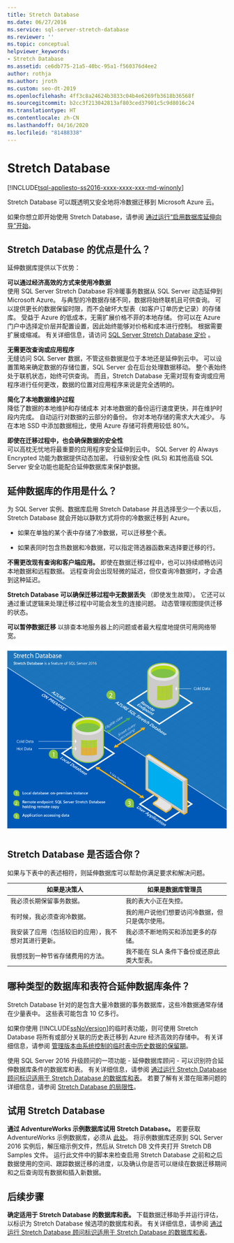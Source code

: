 ```yaml
---
title: Stretch Database
ms.date: 06/27/2016
ms.service: sql-server-stretch-database
ms.reviewer: ''
ms.topic: conceptual
helpviewer_keywords:
- Stretch Database
ms.assetid: ce6db775-21a5-40bc-95a1-f560376d4ee2
author: rothja
ms.author: jroth
ms.custom: seo-dt-2019
ms.openlocfilehash: 4ff3c8a24624b3833c04b4e6269fb3618b36568f
ms.sourcegitcommit: b2cc3f213042813af803ced37901c5c9d8016c24
ms.translationtype: HT
ms.contentlocale: zh-CN
ms.lasthandoff: 04/16/2020
ms.locfileid: "81488338"
---
```

# <a name="stretch-database"></a>Stretch Database
[!INCLUDE[tsql-appliesto-ss2016-xxxx-xxxx-xxx-md-winonly](../../includes/tsql-appliesto-ss2016-xxxx-xxxx-xxx-md-winonly.md)]


  Stretch Database 可以既透明又安全地将冷数据迁移到 Microsoft Azure 云。  
  
 如果你想立即开始使用 Stretch Database，请参阅 [通过运行“启用数据库延伸向导”开始](../../sql-server/stretch-database/get-started-by-running-the-enable-database-for-stretch-wizard.md)。  
  
## <a name="what-are-the-benefits-of-stretch-database"></a>Stretch Database 的优点是什么？  
 延伸数据库提供以下优势：  
  
 **可以通过经济高效的方式来使用冷数据**  
 使用 SQL Server Stretch Database 将冷暖事务数据从 SQL Server 动态延伸到 Microsoft Azure。 与典型的冷数据存储不同，数据将始终联机且可供查询。 可以提供更长的数据保留时限，而不会破坏大型表（如客户订单历史记录）的存储库。 受益于 Azure 的低成本，无需扩展价格不菲的本地存储。 你可以在 Azure 门户中选择定价层并配置设置，因此始终能够对价格和成本进行控制。 根据需要扩展或缩减。 有关详细信息，请访问 [SQL Server Stretch Database 定价](https://azure.microsoft.com/pricing/details/sql-server-stretch-database/) 。  
  
 **无需更改查询或应用程序**  
 无缝访问 SQL Server 数据，不管这些数据是位于本地还是延伸到云中。  可以设置策略来确定数据的存储位置，SQL Server 会在后台处理数据移动。 整个表始终处于联机状态，始终可供查询。 而且，Stretch Database 无需对现有查询或应用程序进行任何更改，数据的位置对应用程序来说是完全透明的。  
  
 **简化了本地数据维护过程**  
 降低了数据的本地维护和存储成本 对本地数据的备份运行速度更快，并在维护时段内完成。 自动运行对数据的云部分的备份。 你对本地存储的需求大大减少。 与在本地 SSD 中添加数据相比，使用 Azure 存储可将费用较低 80%。  
  
 **即使在迁移过程中，也会确保数据的安全性**  
 可以高枕无忧地将最重要的应用程序安全延伸到云中。 SQL Server 的 Always Encrypted 功能为数据提供动态加密。 行级别安全性 (RLS) 和其他高级 SQL Server 安全功能也能配合延伸数据库来保护数据。  
  
## <a name="what-does-stretch-database-do"></a>延伸数据库的作用是什么？  
 为 SQL Server 实例、数据库启用 Stretch Database 并且选择至少一个表以后，Stretch Database 就会开始以静默方式将你的冷数据迁移到 Azure。  
  
-   如果在单独的某个表中存储了冷数据，可以迁移整个表。  
  
-   如果表同时包含热数据和冷数据，可以指定筛选器函数来选择要迁移的行。

**不需更改现有查询和客户端应用。** 即使在数据迁移过程中，也可以持续顺畅访问本地数据和远程数据。 远程查询会出现轻微的延迟，但仅查询冷数据时，才会遇到这种延迟。

**Stretch Database 可以确保迁移过程中无数据丢失** （即使发生故障）。 它还可以通过重试逻辑来处理迁移过程中可能会发生的连接问题。 动态管理视图提供迁移的状态。

**可以暂停数据迁移** 以排查本地服务器上的问题或者最大程度地提供可用网络带宽。  
  
 ![Stretch Database 概述](../../sql-server/stretch-database/media/stretch-overview.png "Stretch Database 概述")  
  
## <a name="is-stretch-database-for-you"></a>Stretch Database 是否适合你？  
 如果与下表中的表述相符，则延伸数据库可以帮助你满足要求和解决问题。  
  
|如果是决策人|如果是数据库管理员|  
|--------------------------------|---------------------|  
|我必须长期保留事务数据。|我的表大小正在失控。|  
|有时候，我必须查询冷数据。|我的用户说他们想要访问冷数据，但只是偶尔使用。|  
|我安装了应用（包括较旧的应用），我不想对其进行更新。|我必须不断地购买和添加更多的存储。|  
|我想找到一种节省存储费用的方法。|我不能在 SLA 条件下备份或还原此类大型表。|  
  
## <a name="what-kind-of-databases-and-tables-are-candidates-for-stretch-database"></a>哪种类型的数据库和表符合延伸数据库条件？  
 Stretch Database 针对的是包含大量冷数据的事务数据库，这些冷数据通常存储在少量表中。 这些表可能包含 10 亿多行。  
  
 如果你使用 [!INCLUDE[ssNoVersion](../../includes/ssnoversion-md.md)]的临时表功能，则可使用 Stretch Database 将所有或部分关联的历史表迁移到 Azure 经济高效的存储中。 有关详细信息，请参阅 [管理版本由系统控制的临时表中历史数据的保留期](../../relational-databases/tables/manage-retention-of-historical-data-in-system-versioned-temporal-tables.md)。  
  
 使用 SQL Server 2016 升级顾问的一项功能 - 延伸数据库顾问 - 可以识别符合延伸数据库条件的数据库和表。 有关详细信息，请参阅 [通过运行 Stretch Database 顾问标识适用于 Stretch Database 的数据库和表](../../sql-server/stretch-database/stretch-database-databases-and-tables-stretch-database-advisor.md)。 若要了解有关潜在阻滞问题的详细信息，请参阅 [Stretch Database 的局限性](../../sql-server/stretch-database/limitations-for-stretch-database.md)。  

## <a name="test-drive-stretch-database"></a>试用 Stretch Database  
 **通过 AdventureWorks 示例数据库试用 Stretch Database。** 若要获取 AdventureWorks 示例数据库，必须从 [此处](https://github.com/microsoft/sql-server-samples/releases/tag/adventureworks)。 将示例数据库还原到 SQL Server 2016 实例后，解压缩示例文件，然后从 Stretch DB 文件夹打开 Stretch DB Samples 文件。 运行此文件中的脚本来检查启用 Stretch Database 之前和之后数据使用的空间、跟踪数据迁移的进度，以及确认你是否可以继续在数据迁移期间和之后查询现有数据和插入新数据。  
  
## <a name="next-step"></a>后续步骤  
 **确定适用于 Stretch Database 的数据库和表。** 下载数据迁移助手并运行评估，以标识为 Stretch Database 候选项的数据库和表。 有关详细信息，请参阅 [通过运行 Stretch Database 顾问标识适用于 Stretch Database 的数据库和表](../../sql-server/stretch-database/stretch-database-databases-and-tables-stretch-database-advisor.md)。  
  
  
